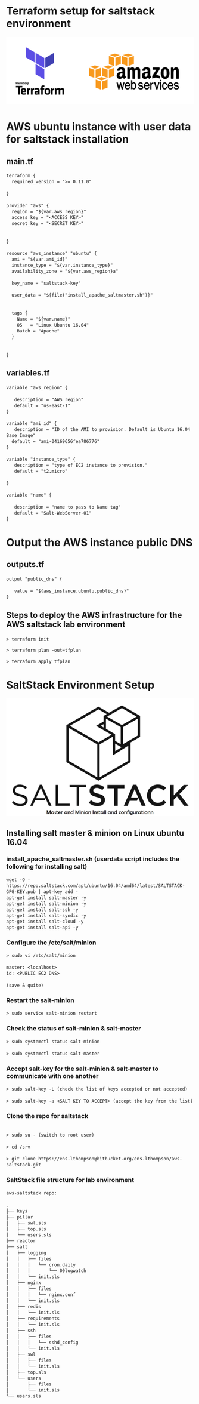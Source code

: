 # Terraform setup for saltstack environment

![Terraform-AWS](https://github.com/lethompson/saltstack-lab-env/blob/master/Terraform-AWS.png)

# AWS ubuntu instance with user data for saltstack installation
## main.tf 
```
terraform {
  required_version = ">= 0.11.0"

}

provider "aws" {
  region = "${var.aws_region}"
  access_key = "<ACCESS KEY>"
  secret_key = "<SECRET KEY>"


}

resource "aws_instance" "ubuntu" {
  ami = "${var.ami_id}"
  instance_type = "${var.instance_type}"
  availability_zone = "${var.aws_region}a"

  key_name = "saltstack-key"
 
  user_data = "${file("install_apache_saltmaster.sh")}"

  
  tags {
    Name = "${var.name}"
    OS   = "Linux Ubuntu 16.04" 
    Batch = "Apache"
  }


}
```

## variables.tf
```
variable "aws_region" {

   description = "AWS region"
   default = "us-east-1"
}

variable "ami_id" {
   description = "ID of the AMI to provision. Default is Ubuntu 16.04 Base Image"
  default = "ami-04169656fea786776"
}

variable "instance_type" {
   description = "type of EC2 instance to provision."
   default = "t2.micro"

}

variable "name" {

   description = "name to pass to Name tag"
   default = "Salt-WebServer-01"
}
```

# Output the AWS instance public DNS 
## outputs.tf

```
output "public_dns" {

   value = "${aws_instance.ubuntu.public_dns}"
}
```

## Steps to deploy the AWS infrastructure for the AWS saltstack lab environment

```
> terraform init
```

```
> terraform plan -out=tfplan
```

```
> terraform apply tfplan
```

# SaltStack Environment Setup

![saltstack](https://github.com/lethompson/saltstack-lab-env/blob/master/how-to-install-salt.png)

## Installing salt master & minion on Linux ubuntu 16.04

###  	install_apache_saltmaster.sh (userdata script includes the following for installing salt)

```
wget -O - https://repo.saltstack.com/apt/ubuntu/16.04/amd64/latest/SALTSTACK-GPG-KEY.pub | apt-key add -
apt-get install salt-master -y
apt-get install salt-minion -y
apt-get install salt-ssh -y
apt-get install salt-syndic -y
apt-get install salt-cloud -y
apt-get install salt-api -y

```

### Configure the /etc/salt/minion
```
> sudo vi /etc/salt/minion

master: <localhost>
id: <PUBLIC EC2 DNS>

(save & quite)
```
### Restart the salt-minion
```
> sudo service salt-minion restart

```

### Check the status of salt-minion & salt-master
```
> sudo systemctl status salt-minion 

> sudo systemctl status salt-master 

```

### Accept salt-key for the salt-minion & salt-master to communicate with one another

```
> sudo salt-key -L (check the list of keys accepted or not accepted)

> sudo salt-key -a <SALT KEY TO ACCEPT> (accept the key from the list)

```
### Clone the repo for saltstack

```

> sudo su - (switch to root user)

> cd /srv

> git clone https://ens-lthompson@bitbucket.org/ens-lthompson/aws-saltstack.git

```

### SaltStack file structure for lab environment

```
aws-saltstack repo:

.
├── keys
├── pillar
│   ├── swl.sls
│   ├── top.sls
│   └── users.sls
├── reactor
├── salt
│   ├── logging
│   │   ├── files
│   │   │   └── cron.daily
│   │   │       └── 00logwatch
│   │   └── init.sls
│   ├── nginx
│   │   ├── files
│   │   │   └── nginx.conf
│   │   └── init.sls
│   ├── redis
│   │   └── init.sls
│   ├── requirements
│   │   └── init.sls
│   ├── ssh
│   │   ├── files
│   │   │   └── sshd_config
│   │   └── init.sls
│   ├── swl
│   │   ├── files
│   │   └── init.sls
│   ├── top.sls
│   └── users
│       ├── files
│       └── init.sls
└── users.sls

```
